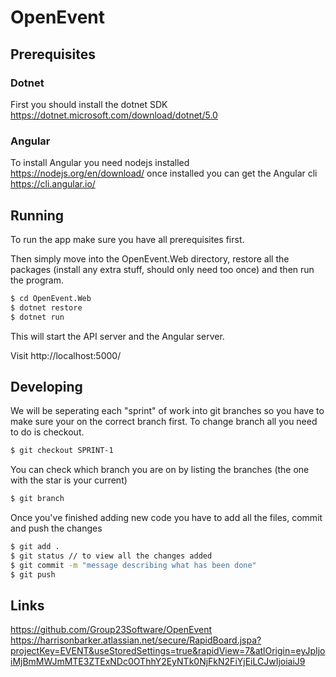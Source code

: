 # OpenEvent

## Prerequisites

### Dotnet
First you should install the dotnet SDK https://dotnet.microsoft.com/download/dotnet/5.0
### Angular 
To install Angular you need nodejs installed https://nodejs.org/en/download/
once installed you can get the Angular cli https://cli.angular.io/

## Running

To run the app make sure you have all prerequisites first.

Then simply move into the OpenEvent.Web directory, restore all the packages (install any extra stuff, should only need too once) and then run the program.

```sh
$ cd OpenEvent.Web
$ dotnet restore
$ dotnet run
```

This will start the API server and the Angular server.

Visit http://localhost:5000/

## Developing

We will be seperating each "sprint" of work into git branches so you have to make sure your on the correct branch first.
To change branch all you need to do is checkout.

```sh
$ git checkout SPRINT-1
```

You can check which branch you are on by listing the branches (the one with the star is your current)

```sh
$ git branch
```

Once you've finished adding new code you have to add all the files, commit and push the changes

```sh
$ git add .
$ git status // to view all the changes added
$ git commit -m "message describing what has been done"
$ git push
```

## Links

https://github.com/Group23Software/OpenEvent
https://harrisonbarker.atlassian.net/secure/RapidBoard.jspa?projectKey=EVENT&useStoredSettings=true&rapidView=7&atlOrigin=eyJpIjoiMjBmMWJmMTE3ZTExNDc0OThhY2EyNTk0NjFkN2FiYjEiLCJwIjoiaiJ9